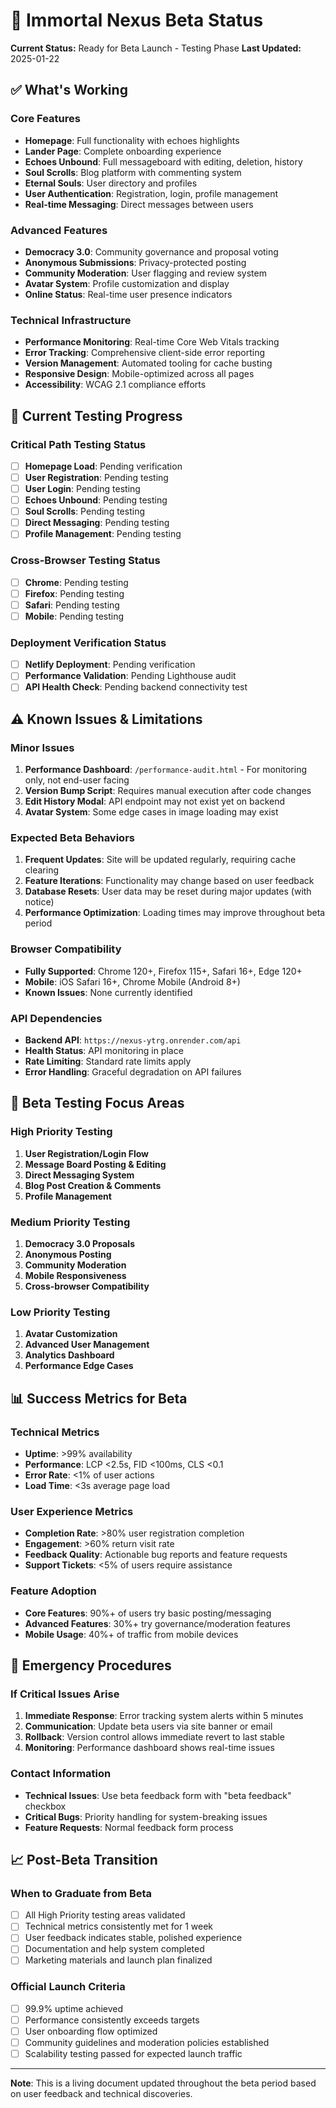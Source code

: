 # 🚀 Immortal Nexus Beta Status

**Current Status:** Ready for Beta Launch - Testing Phase
**Last Updated:** 2025-01-22

## ✅ **What's Working**

### Core Features
- **Homepage**: Full functionality with echoes highlights
- **Lander Page**: Complete onboarding experience
- **Echoes Unbound**: Full messageboard with editing, deletion, history
- **Soul Scrolls**: Blog platform with commenting system
- **Eternal Souls**: User directory and profiles
- **User Authentication**: Registration, login, profile management
- **Real-time Messaging**: Direct messages between users

### Advanced Features
- **Democracy 3.0**: Community governance and proposal voting
- **Anonymous Submissions**: Privacy-protected posting
- **Community Moderation**: User flagging and review system
- **Avatar System**: Profile customization and display
- **Online Status**: Real-time user presence indicators

### Technical Infrastructure
- **Performance Monitoring**: Real-time Core Web Vitals tracking
- **Error Tracking**: Comprehensive client-side error reporting
- **Version Management**: Automated tooling for cache busting
- **Responsive Design**: Mobile-optimized across all pages
- **Accessibility**: WCAG 2.1 compliance efforts

## 🔄 **Current Testing Progress**

### Critical Path Testing Status
- [ ] **Homepage Load**: Pending verification
- [ ] **User Registration**: Pending testing
- [ ] **User Login**: Pending testing  
- [ ] **Echoes Unbound**: Pending testing
- [ ] **Soul Scrolls**: Pending testing
- [ ] **Direct Messaging**: Pending testing
- [ ] **Profile Management**: Pending testing

### Cross-Browser Testing Status
- [ ] **Chrome**: Pending testing
- [ ] **Firefox**: Pending testing
- [ ] **Safari**: Pending testing
- [ ] **Mobile**: Pending testing

### Deployment Verification Status
- [ ] **Netlify Deployment**: Pending verification
- [ ] **Performance Validation**: Pending Lighthouse audit
- [ ] **API Health Check**: Pending backend connectivity test

## ⚠️ **Known Issues & Limitations**

### Minor Issues
1. **Performance Dashboard**: `/performance-audit.html` - For monitoring only, not end-user facing
2. **Version Bump Script**: Requires manual execution after code changes
3. **Edit History Modal**: API endpoint may not exist yet on backend
4. **Avatar System**: Some edge cases in image loading may exist

### Expected Beta Behaviors
1. **Frequent Updates**: Site will be updated regularly, requiring cache clearing
2. **Feature Iterations**: Functionality may change based on user feedback
3. **Database Resets**: User data may be reset during major updates (with notice)
4. **Performance Optimization**: Loading times may improve throughout beta period

### Browser Compatibility
- **Fully Supported**: Chrome 120+, Firefox 115+, Safari 16+, Edge 120+
- **Mobile**: iOS Safari 16+, Chrome Mobile (Android 8+)
- **Known Issues**: None currently identified

### API Dependencies
- **Backend API**: `https://nexus-ytrg.onrender.com/api`
- **Health Status**: API monitoring in place
- **Rate Limiting**: Standard rate limits apply
- **Error Handling**: Graceful degradation on API failures

## 🔧 **Beta Testing Focus Areas**

### High Priority Testing
1. **User Registration/Login Flow**
2. **Message Board Posting & Editing**
3. **Direct Messaging System**
4. **Blog Post Creation & Comments**
5. **Profile Management**

### Medium Priority Testing
1. **Democracy 3.0 Proposals**
2. **Anonymous Posting**
3. **Community Moderation**
4. **Mobile Responsiveness**
5. **Cross-browser Compatibility**

### Low Priority Testing
1. **Avatar Customization**
2. **Advanced User Management**
3. **Analytics Dashboard**
4. **Performance Edge Cases**

## 📊 **Success Metrics for Beta**

### Technical Metrics
- **Uptime**: >99% availability
- **Performance**: LCP <2.5s, FID <100ms, CLS <0.1
- **Error Rate**: <1% of user actions
- **Load Time**: <3s average page load

### User Experience Metrics
- **Completion Rate**: >80% user registration completion
- **Engagement**: >60% return visit rate
- **Feedback Quality**: Actionable bug reports and feature requests
- **Support Tickets**: <5% of users require assistance

### Feature Adoption
- **Core Features**: 90%+ of users try basic posting/messaging
- **Advanced Features**: 30%+ try governance/moderation features
- **Mobile Usage**: 40%+ of traffic from mobile devices

## 🚨 **Emergency Procedures**

### If Critical Issues Arise
1. **Immediate Response**: Error tracking system alerts within 5 minutes
2. **Communication**: Update beta users via site banner or email
3. **Rollback**: Version control allows immediate revert to last stable
4. **Monitoring**: Performance dashboard shows real-time issues

### Contact Information
- **Technical Issues**: Use beta feedback form with "beta feedback" checkbox
- **Critical Bugs**: Priority handling for system-breaking issues
- **Feature Requests**: Normal feedback form process

## 📈 **Post-Beta Transition**

### When to Graduate from Beta
- [ ] All High Priority testing areas validated
- [ ] Technical metrics consistently met for 1 week
- [ ] User feedback indicates stable, polished experience
- [ ] Documentation and help system completed
- [ ] Marketing materials and launch plan finalized

### Official Launch Criteria
- [ ] 99.9% uptime achieved
- [ ] Performance consistently exceeds targets
- [ ] User onboarding flow optimized
- [ ] Community guidelines and moderation policies established
- [ ] Scalability testing passed for expected launch traffic

---

**Note**: This is a living document updated throughout the beta period based on user feedback and technical discoveries.